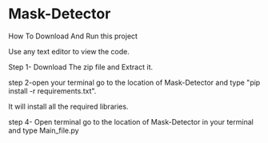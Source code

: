 # Mask-Detector

How To Download And Run this project

Use any text editor to view the code.

Step 1- Download The zip file and Extract it.

step 2-open your terminal go to the location of Mask-Detector and type "pip install -r requirements.txt".

It will install all the required libraries.

step 4- Open terminal go to the location of Mask-Detector in your terminal and type Main_file.py
